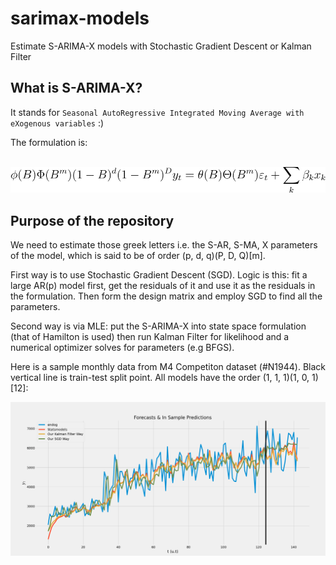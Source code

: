 # sarimax-models
Estimate S-ARIMA-X models with Stochastic Gradient Descent or Kalman Filter

## What is S-ARIMA-X?

It stands for `Seasonal AutoRegressive Integrated Moving Average with eXogenous variables` :)

The formulation is:

&emsp;&emsp;&emsp;&emsp;&emsp;&emsp;&emsp;&emsp;&emsp;&emsp;&emsp;&emsp;&emsp;&emsp;&emsp;
![sarimax eqn](https://github.com/isaidwhynot/sarimax-models/blob/master/CodeCogsEqn.svg?raw=true)

## Purpose of the repository

We need to estimate those greek letters i.e. the S-AR, S-MA, X parameters of the model, which is said to be of order (p, d, q)(P, D, Q)[m].

First way is to use Stochastic Gradient Descent (SGD). Logic is this: fit a large AR(p) model first, get the residuals of it and use it as the residuals in the formulation. Then form the design matrix and employ SGD to find all the parameters.

Second way is via MLE: put the S-ARIMA-X into state space formulation (that of Hamilton is used) then run Kalman Filter for likelihood and a numerical optimizer solves for parameters (e.g BFGS).

Here is a sample monthly data from M4 Competiton dataset (#N1944). Black vertical line is train-test split point. All models have the order (1, 1, 1)(1, 0, 1)[12]:

![m4 data comparison](https://github.com/isaidwhynot/sarimax-models/blob/master/ss.png?raw=true)

